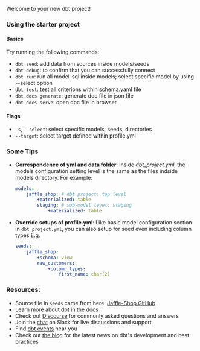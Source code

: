 Welcome to your new dbt project!

### Using the starter project

#### Basics
Try running the following commands:
- `dbt seed`: add data from sources inside models/seeds
- `dbt debug`: to confirm that you can successfully connect
- `dbt run`: run all model-sql inside models; select specific model by using --select option
- `dbt test`: test all criterions within schema.yaml file
- `dbt docs generate`: generate doc file in json file
- `dbt docs serve`: open doc file in browser

#### Flags

- `-s`, `--select`: select specific models, seeds, directories
- `--target`: select target defined within profile.yml

### Some Tips

- **Correspondence of yml and data folder**: Inside *dbt_project.yml*, the models configuration setting level is the same as the files indside models directory. For example:
    ```YAML
    models:
        jaffle_shop: # dbt project: top level
            +materialized: table
            staging: # sub-model level: staging
                +materialized: table
    ```
- **Override setups of profile.yml**: Like basic model configuration section in `dbt_project.yml`, you can also setup for seed even including column types E.g.
    ```YAML
    seeds:
        jaffle_shop:
            +schema: view
            raw_customers:
                +column_types:
                    first_name: char(2)
    ```

### Resources:
- Source file in `seeds` came from here: [Jaffle-Shop GitHub](https://github.com/dbt-labs/jaffle_shop)
- Learn more about dbt [in the docs](https://docs.getdbt.com/docs/introduction)
- Check out [Discourse](https://discourse.getdbt.com/) for commonly asked questions and answers
- Join the [chat](https://community.getdbt.com/) on Slack for live discussions and support
- Find [dbt events](https://events.getdbt.com) near you
- Check out [the blog](https://blog.getdbt.com/) for the latest news on dbt's development and best practices
